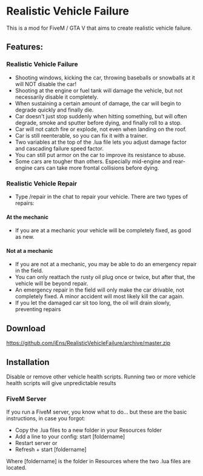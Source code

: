 # Realistic Vehicle Failure

This is a mod for FiveM / GTA V that aims to create realistic vehicle failure.

## Features:
### Realistic Vehicle Failure
* Shooting windows, kicking the car, throwing baseballs or snowballs at it will NOT disable the car!
* Shooting at the engine or fuel tank will damage the vehicle, but not necessarily disable it completely.
* When sustaining a certain amount of damage, the car will begin to degrade quickly and finally die.
* Car doesn't just stop suddenly when hitting something, but will often degrade, smoke and sputter before dying, and finally roll to a stop.
* Car will not catch fire or explode, not even when landing on the roof.
* Car is still reenterable, so you can fix it with a trainer.
* Two variables at the top of the .lua file lets you adjust damage factor and cascading failure speed factor.
* You can still put armor on the car to improve its resistance to abuse.
* Some cars are tougher than others. Especially mid-engine and rear-engine cars can take more frontal collisions before dying.

### Realistic Vehicle Repair
* Type /repair in the chat to repair your vehicle. There are two types of repairs:
#### At the mechanic
* If you are at a mechanic your vehicle will be completely fixed, as good as new.
#### Not at a mechanic
* If you are not at a mechanic, you may be able to do an emergency repair in the field.
* You can only reattach the rusty oil plug once or twice, but after that, the vehicle will be beyond repair.
* An emergency repair in the field will only make the car drivable, not completely fixed. A minor accident will most likely kill the car again.
* If you let the damaged car sit too long, the oil will drain slowly, preventing repairs

## Download

https://github.com/iEns/RealisticVehicleFailure/archive/master.zip

## Installation

Disable or remove other vehicle health scripts. Running two or more vehicle health scripts will give unpredictable results 

### FiveM Server

If you run a FiveM server, you know what to do... but these are the basic instructions, in case you forgot:

* Copy the .lua files to a new folder in your Resources folder
* Add a line to your config: start [foldername]
* Restart server or
* Refresh + start [foldername]

Where [foldername] is the folder in Resources where the two .lua files are located.